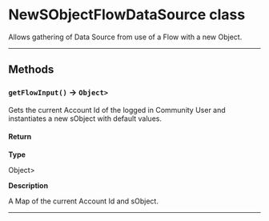 # NewSObjectFlowDataSource class

Allows gathering of Data Source from use of a Flow with a new Object.

---
## Methods
### `getFlowInput()` → `Object>`

Gets the current Account Id of the logged in Community User and instantiates a new sObject with default values.

#### Return

**Type**

Object>

**Description**

A Map of the current Account Id and sObject.

---
